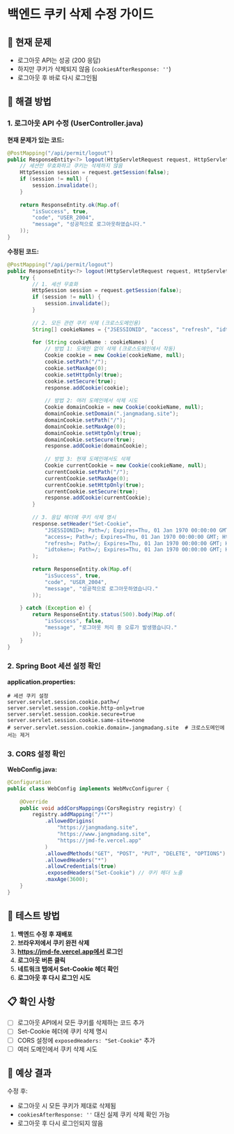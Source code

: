 # 백엔드 쿠키 삭제 수정 가이드

## 🚨 현재 문제
- 로그아웃 API는 성공 (200 응답)
- 하지만 쿠키가 삭제되지 않음 (`cookiesAfterResponse: ''`)
- 로그아웃 후 바로 다시 로그인됨

## 🔧 해결 방법

### 1. 로그아웃 API 수정 (UserController.java)

**현재 문제가 있는 코드:**
```java
@PostMapping("/api/permit/logout")
public ResponseEntity<?> logout(HttpServletRequest request, HttpServletResponse response) {
    // 세션만 무효화하고 쿠키는 삭제하지 않음
    HttpSession session = request.getSession(false);
    if (session != null) {
        session.invalidate();
    }
    
    return ResponseEntity.ok(Map.of(
        "isSuccess", true,
        "code", "USER_2004", 
        "message", "성공적으로 로그아웃하였습니다."
    ));
}
```

**수정된 코드:**
```java
@PostMapping("/api/permit/logout")
public ResponseEntity<?> logout(HttpServletRequest request, HttpServletResponse response) {
    try {
        // 1. 세션 무효화
        HttpSession session = request.getSession(false);
        if (session != null) {
            session.invalidate();
        }
        
        // 2. 모든 관련 쿠키 삭제 (크로스도메인용)
        String[] cookieNames = {"JSESSIONID", "access", "refresh", "idtoken"};
        
        for (String cookieName : cookieNames) {
            // 방법 1: 도메인 없이 삭제 (크로스도메인에서 작동)
            Cookie cookie = new Cookie(cookieName, null);
            cookie.setPath("/");
            cookie.setMaxAge(0);
            cookie.setHttpOnly(true);
            cookie.setSecure(true);
            response.addCookie(cookie);
            
            // 방법 2: 여러 도메인에서 삭제 시도
            Cookie domainCookie = new Cookie(cookieName, null);
            domainCookie.setDomain(".jangmadang.site");
            domainCookie.setPath("/");
            domainCookie.setMaxAge(0);
            domainCookie.setHttpOnly(true);
            domainCookie.setSecure(true);
            response.addCookie(domainCookie);
            
            // 방법 3: 현재 도메인에서도 삭제
            Cookie currentCookie = new Cookie(cookieName, null);
            currentCookie.setPath("/");
            currentCookie.setMaxAge(0);
            currentCookie.setHttpOnly(true);
            currentCookie.setSecure(true);
            response.addCookie(currentCookie);
        }
        
        // 3. 응답 헤더에 쿠키 삭제 명시
        response.setHeader("Set-Cookie", 
            "JSESSIONID=; Path=/; Expires=Thu, 01 Jan 1970 00:00:00 GMT; HttpOnly; Secure; SameSite=None, " +
            "access=; Path=/; Expires=Thu, 01 Jan 1970 00:00:00 GMT; HttpOnly; Secure; SameSite=None, " +
            "refresh=; Path=/; Expires=Thu, 01 Jan 1970 00:00:00 GMT; HttpOnly; Secure; SameSite=None, " +
            "idtoken=; Path=/; Expires=Thu, 01 Jan 1970 00:00:00 GMT; HttpOnly; Secure; SameSite=None"
        );
        
        return ResponseEntity.ok(Map.of(
            "isSuccess", true,
            "code", "USER_2004", 
            "message", "성공적으로 로그아웃하였습니다."
        ));
        
    } catch (Exception e) {
        return ResponseEntity.status(500).body(Map.of(
            "isSuccess", false,
            "message", "로그아웃 처리 중 오류가 발생했습니다."
        ));
    }
}
```

### 2. Spring Boot 세션 설정 확인

**application.properties:**
```properties
# 세션 쿠키 설정
server.servlet.session.cookie.path=/
server.servlet.session.cookie.http-only=true
server.servlet.session.cookie.secure=true
server.servlet.session.cookie.same-site=none
# server.servlet.session.cookie.domain=.jangmadang.site  # 크로스도메인에서는 제거
```

### 3. CORS 설정 확인

**WebConfig.java:**
```java
@Configuration
public class WebConfig implements WebMvcConfigurer {
    
    @Override
    public void addCorsMappings(CorsRegistry registry) {
        registry.addMapping("/**")
            .allowedOrigins(
                "https://jangmadang.site",
                "https://www.jangmadang.site", 
                "https://jmd-fe.vercel.app"
            )
            .allowedMethods("GET", "POST", "PUT", "DELETE", "OPTIONS")
            .allowedHeaders("*")
            .allowCredentials(true)
            .exposedHeaders("Set-Cookie") // 쿠키 헤더 노출
            .maxAge(3600);
    }
}
```

## 🧪 테스트 방법

1. **백엔드 수정 후 재배포**
2. **브라우저에서 쿠키 완전 삭제**
3. **https://jmd-fe.vercel.app에서 로그인**
4. **로그아웃 버튼 클릭**
5. **네트워크 탭에서 Set-Cookie 헤더 확인**
6. **로그아웃 후 다시 로그인 시도**

## 📋 확인 사항

- [ ] 로그아웃 API에서 모든 쿠키를 삭제하는 코드 추가
- [ ] Set-Cookie 헤더에 쿠키 삭제 명시
- [ ] CORS 설정에 `exposedHeaders: "Set-Cookie"` 추가
- [ ] 여러 도메인에서 쿠키 삭제 시도

## 🎯 예상 결과

수정 후:
- 로그아웃 시 모든 쿠키가 제대로 삭제됨
- `cookiesAfterResponse: ''` 대신 실제 쿠키 삭제 확인 가능
- 로그아웃 후 다시 로그인되지 않음 